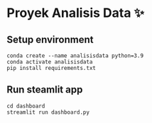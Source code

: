 # Proyek Analisis Data ✨

## Setup environment
```
conda create --name analisisdata python=3.9
conda activate analisisdata
pip install requirements.txt
```

## Run steamlit app
```
cd dashboard
streamlit run dashboard.py
```
